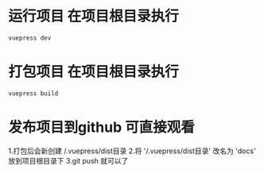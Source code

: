 
# 运行项目 在项目根目录执行
```
vuepress dev
```

# 打包项目 在项目根目录执行
```
vuepress build
```

# 发布项目到github 可直接观看
1.打包后会新创建 /.vuepress/dist目录
2.将 '/.vuepress/dist目录' 改名为 'docs' 放到项目根目录下
3.git push 就可以了
